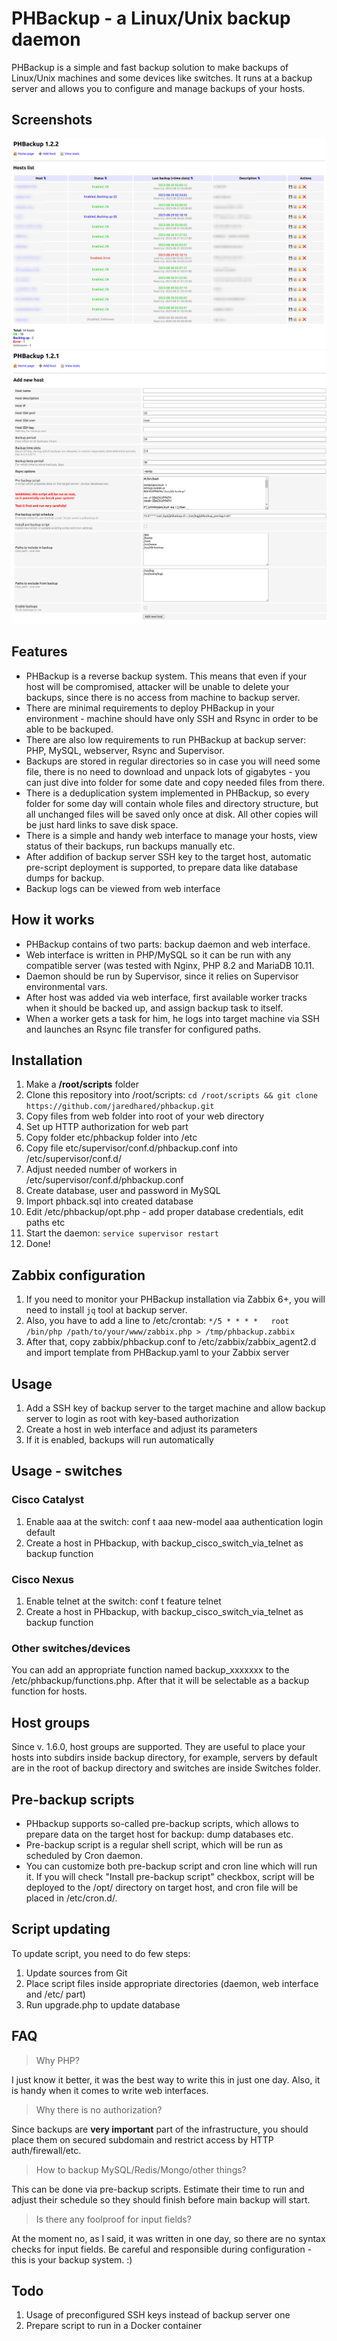 # PHBackup - a Linux/Unix backup daemon

PHBackup is a simple and fast backup solution to make backups of Linux/Unix machines and some devices like switches. 
It runs at a backup server and allows you to configure and manage backups of your hosts.

## Screenshots

![Main interface window](screens/main.png?raw=true "Main window")
![Add host window](screens/add.png?raw=true "Add host window")

## Features

* PHBackup is a reverse backup system. This means that even if your host will be compromised, attacker will be unable to delete your backups, since there is no access from machine to backup server.
* There are minimal requirements to deploy PHBackup in your environment - machine should have only SSH and Rsync in order to be able to be backuped.
* There are also low requirements to run PHBackup at backup server: PHP, MySQL, webserver, Rsync and Supervisor.
* Backups are stored in regular directories so in case you will need some file, there is no need to download and unpack lots of gigabytes - you can just dive into folder for some date and copy needed files from there.
* There is a deduplication system implemented in PHBackup, so every folder for some day will contain whole files and directory structure, but all unchanged files will be saved only once at disk. All other copies will be just hard links to save disk space.
* There is a simple and handy web interface to manage your hosts, view status of their backups, run backups manually etc.
* After addifion of backup server SSH key to the target host, automatic pre-script deployment is supported, to prepare data like database dumps for backup.
* Backup logs can be viewed from web interface

## How it works

* PHBackup contains of two parts: backup daemon and web interface.
* Web interface is written in PHP/MySQL so it can be run with any compatible server (was tested with Nginx, PHP 8.2 and MariaDB 10.11.
* Daemon should be run by Supervisor, since it relies on Supervisor environmental vars.
* After host was added via web interface, first available worker tracks when it should be backed up, and assign backup task to itself.
* When a worker gets a task for him, he logs into target machine via SSH and launches an Rsync file transfer for configured paths.

## Installation

1. Make a **/root/scripts** folder
2. Clone this repository into /root/scripts: `cd /root/scripts && git clone https://github.com/jaredhared/phbackup.git`
3. Copy files from web folder into root of your web directory
4. Set up HTTP authorization for web part
5. Copy folder etc/phbackup folder into /etc
5. Copy file etc/supervisor/conf.d/phbackup.conf into /etc/supervisor/conf.d/
6. Adjust needed number of workers in /etc/supervisor/conf.d/phbackup.conf
7. Create database, user and password in MySQL
8. Import phback.sql into created database 
9. Edit /etc/phbackup/opt.php - add proper database credentials, edit paths etc
10. Start the daemon: `service supervisor restart`
11.  Done!


## Zabbix configuration

1. If you need to monitor your PHBackup installation via Zabbix 6+, you will need to install `jq` tool at backup server.
2. Also, you have to add a line to /etc/crontab: `*/5 * * * *	root	/bin/php /path/to/your/www/zabbix.php > /tmp/phbackup.zabbix`
3. After that, copy zabbix/phbackup.conf to /etc/zabbix/zabbix_agent2.d and import template from PHBackup.yaml to your Zabbix server

## Usage
1. Add a SSH key of backup server to the target machine and allow backup server to login as root with key-based authorization
2. Create a host in web interface and adjust its parameters
3. If it is enabled, backups will run automatically

## Usage - switches
### Cisco Catalyst
1. Enable aaa at the switch:
    conf t
    aaa new-model
    aaa authentication login default
2. Create a host in PHbackup, with backup_cisco_switch_via_telnet as backup function

### Cisco Nexus
1. Enable telnet at the switch:
    conf t
    feature telnet
2. Create a host in PHbackup, with backup_cisco_switch_via_telnet as backup function

### Other switches/devices
You can add an appropriate function named backup_xxxxxxx to the /etc/phbackup/functions.php. After that it will be selectable as a backup function for hosts.

## Host groups
Since v. 1.6.0, host groups are supported. They are useful to place your hosts into subdirs inside backup directory, for example, servers by default are in the root of backup directory and switches are inside Switches folder.

## Pre-backup scripts
* PHbackup supports so-called pre-backup scripts, which allows to prepare data on the target host for backup: dump databases etc.
* Pre-backup script is a regular shell script, which will be run as scheduled by Cron daemon.
* You can customize both pre-backup script and cron line which will run it. If you will check "Install pre-backup script" checkbox, script will be deployed to the /opt/ directory on target host, and cron file will be placed in /etc/cron.d/.

## Script updating
To update script, you need to do few steps:
1. Update sources from Git
2. Place script files inside appropriate directories (daemon, web interface and /etc/ part)
3. Run upgrade.php to update database

## FAQ

> Why PHP?

I just know it better, it was the best way to write this in just one day. Also, it is handy when it comes to write web interfaces.

> Why there is no authorization?

Since backups are **very important** part of the infrastructure, you should place them on secured subdomain and restrict access by HTTP auth/firewall/etc.


> How to backup MySQL/Redis/Mongo/other things?

This can be done via pre-backup scripts. Estimate their time to run and adjust their schedule so they should finish before main backup will start.

> Is there any foolproof for input fields?

At the moment no, as I said, it was written in one day, so there are no syntax checks for input fields. Be careful and responsible during configuration - this is your backup system. :)



## Todo
1. Usage of preconfigured SSH keys instead of backup server one
2. Prepare script to run in a Docker container
